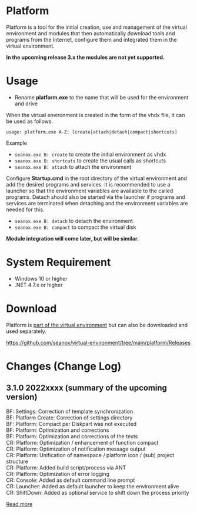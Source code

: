 # Platform
Platform is a tool for the initial creation, use and management of the virtual
environment and modules that then automatically download tools and programs
from the Internet, configure them and integrated them in the virtual
environment.

__In the upcoming release 3.x the modules are not yet supported.__


# Usage
- Rename __platform.exe__ to the name that will be used for the environment and
  drive

When the virtual environment is created in the form of the vhdx file, it can be
used as follows.

`usage: platform.exe A-Z: [create|attach|detach|compact|shortcuts]  `

Example
- `seanox.exe B: create` to create the initial environment as vhdx
- `seanox.exe B: shortcuts` to create the usual calls as shortcuts
- `seanox.exe B: attach` to attach the environment

Configure __Startup.cmd__ in the root directory of the virtual environment and
add the desired programs and services. It is recommended to use a launcher so
that the environment variables are available to the called programs. Detach
should also be started via the launcher if programs and services are terminated
when detaching and the environment variables are needed for this.

- `seanox.exe B: detach` to detach the environment
- `seanox.exe B: compact` to compact the virtual disk

__Module integration will come later, but will be similar.__


# System Requirement
- Windows 10 or higher
- .NET 4.7.x or higher


# Download
Platform is [part of the virtual environment](https://github.com/seanox/virtual-environment/tree/main/platform)
but can also be downloaded and used separately.

https://github.com/seanox/virtual-environment/tree/main/platform/Releases


# Changes (Change Log)
## 3.1.0 2022xxxx (summary of the upcoming version)  
BF: Settings: Correction of template synchronization  
BF: Platform Create: Correction of settings directory  
BF: Platform: Compact per Diskpart was not executed  
BF: Platform: Optimization and corrections  
BF: Platform: Optimization and corrections of the texts  
CR: Platform: Optimization / enhancement of function compact  
CR: Platform: Optimization of notification message output  
CR: Platform: Unification of namespace / platform icon / (sub) project structure  
CR: Platform: Added build script/process via ANT  
CR: Platform: Optimization of error logging  
CR: Console: Added as default command line prompt  
CR: Launcher: Added as default launcher to keep the environment alive  
CR: ShiftDown: Added as optional service to shift down the process priority  

[Read more](https://raw.githubusercontent.com/seanox/virtual-environment-creator/master/platform/CHANGES)
